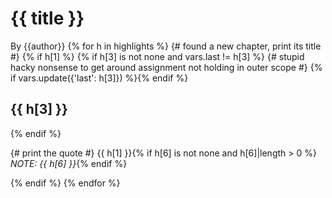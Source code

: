 # {{ title }}

By {{author}}
{% for h in highlights %}
{# found a new chapter, print its title #}
{% if h[1] %}
{% if h[3] is not none and vars.last != h[3] %}
{# stupid hacky nonsense to get around assignment not holding in outer scope #}
{% if vars.update({'last': h[3]}) %}{% endif %}

## {{ h[3] }}
{% endif %}

{# print the quote #}
{{ h[1] }}{% if h[6] is not none and h[6]|length > 0 %}  _NOTE: {{ h[6] }}_{% endif %}

{% endif %}
{% endfor %}
